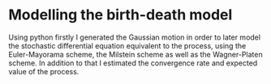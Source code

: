 # Modelling the birth-death model

Using python firstly I generated the Gaussian motion in order to later model the stochastic differential equation equivalent to the process, using the Euler-Mayorama scheme, the Milstein scheme as well as the Wagner-Platen scheme. In addition to that I estimated the convergence rate and expected value of the process.
